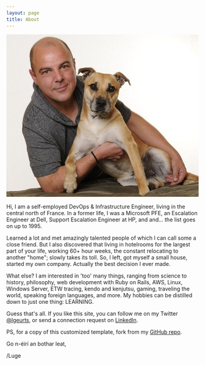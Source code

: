 ```yaml
---
layout: page
title: About
---
```


![Here I am with my dog Tigger.](/assets/portrait.jpg)

Hi, I am a self-employed DevOps & Infrastructure Engineer, living in the central north of France.
In a former life, I was a Microsoft PFE, an Escalation Engineer at Dell, Support Escalation Engineer at HP, and and... the list goes on up to 1995.

Learned a lot and met amazingly talented people  of which I can call some a close friend. But I also discovered that living in hotelrooms for the largest part of your life, working 60+ hour weeks, the constant relocating to another "home"; slowly takes its toll. So, I left, got myself a small house, started my own company. Actually the best decision I ever made.

What else? I am interested in 'too' many things, ranging from science to history, philosophy, web development with Ruby on Rails, AWS, Linux, Windows Server, ETW tracing, kendo and kenjutsu, gaming, traveling the world, speaking foreign languages, and more. 
My hobbies can be distilled down to just one thing: LEARNING.

Guess that's all. If you like this site, you can follow me on my Twitter [@lgeurts](https://twitter.com/lgeurts), or send a connection request on [LinkedIn](https://www.linkedin.com/in/lucgeurts).

PS, for a copy of this customized template, fork from my [GitHub repo](https://github.com/lgeurts/lgeurts.github.io).

Go n-éirí an bothar leat,

/Luge
